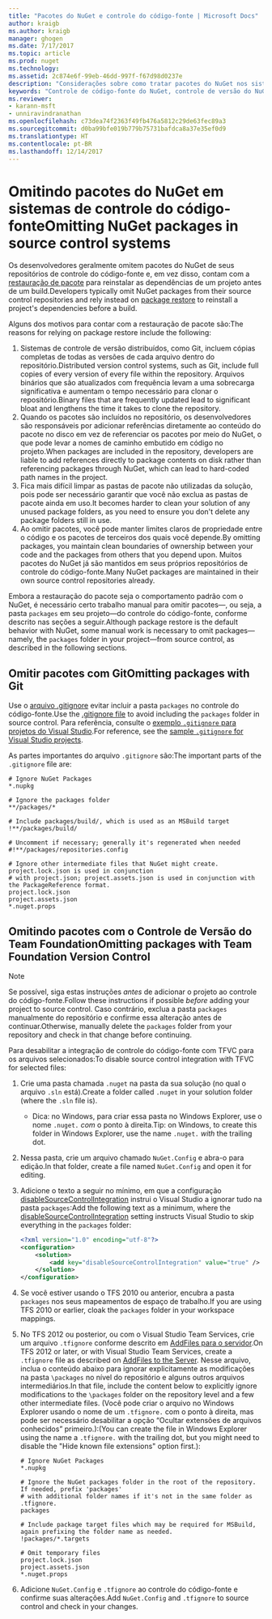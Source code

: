 ```yaml
---
title: "Pacotes do NuGet e controle do código-fonte | Microsoft Docs"
author: kraigb
ms.author: kraigb
manager: ghogen
ms.date: 7/17/2017
ms.topic: article
ms.prod: nuget
ms.technology: 
ms.assetid: 2c874e6f-99eb-46dd-997f-f67d98d0237e
description: "Considerações sobre como tratar pacotes do NuGet nos sistemas de controle de versão e do código-fonte, e como omitir pacotes com git e TFVC."
keywords: "Controle de código-fonte do NuGet, controle de versão do NuGet, NuGet e git, NuGet e TFS, NuGet e TFVC, omitindo pacotes, repositórios de controle do código-fonte, repositórios de controle de versão"
ms.reviewer:
- karann-msft
- unniravindranathan
ms.openlocfilehash: c73dea74f2363f49fb476a5812c29de63fec89a3
ms.sourcegitcommit: d0ba99bfe019b779b75731bafdca8a37e35ef0d9
ms.translationtype: HT
ms.contentlocale: pt-BR
ms.lasthandoff: 12/14/2017
---
```

# <a name="omitting-nuget-packages-in-source-control-systems"></a><span data-ttu-id="76d09-104">Omitindo pacotes do NuGet em sistemas de controle do código-fonte</span><span class="sxs-lookup"><span data-stu-id="76d09-104">Omitting NuGet packages in source control systems</span></span>

<span data-ttu-id="76d09-105">Os desenvolvedores geralmente omitem pacotes do NuGet de seus repositórios de controle do código-fonte e, em vez disso, contam com a [restauração de pacote](../consume-packages/package-restore.md) para reinstalar as dependências de um projeto antes de um build.</span><span class="sxs-lookup"><span data-stu-id="76d09-105">Developers typically omit NuGet packages from their source control repositories and rely instead on [package restore](../consume-packages/package-restore.md) to reinstall a project's dependencies before a build.</span></span>

<span data-ttu-id="76d09-106">Alguns dos motivos para contar com a restauração de pacote são:</span><span class="sxs-lookup"><span data-stu-id="76d09-106">The reasons for relying on package restore include the following:</span></span>

1. <span data-ttu-id="76d09-107">Sistemas de controle de versão distribuídos, como Git, incluem cópias completas de todas as versões de cada arquivo dentro do repositório.</span><span class="sxs-lookup"><span data-stu-id="76d09-107">Distributed version control systems, such as Git, include full copies of every version of every file within the repository.</span></span> <span data-ttu-id="76d09-108">Arquivos binários que são atualizados com frequência levam a uma sobrecarga significativa e aumentam o tempo necessário para clonar o repositório.</span><span class="sxs-lookup"><span data-stu-id="76d09-108">Binary files that are frequently updated lead to significant bloat and lengthens the time it takes to clone the repository.</span></span>
1. <span data-ttu-id="76d09-109">Quando os pacotes são incluídos no repositório, os desenvolvedores são responsáveis por adicionar referências diretamente ao conteúdo do pacote no disco em vez de referenciar os pacotes por meio do NuGet, o que pode levar a nomes de caminho embutido em código no projeto.</span><span class="sxs-lookup"><span data-stu-id="76d09-109">When packages are included in the repository, developers are liable to add references directly to package contents on disk rather than referencing packages through NuGet, which can lead to hard-coded path names in the project.</span></span>
1. <span data-ttu-id="76d09-110">Fica mais difícil limpar as pastas de pacote não utilizadas da solução, pois pode ser necessário garantir que você não exclua as pastas de pacote ainda em uso.</span><span class="sxs-lookup"><span data-stu-id="76d09-110">It becomes harder to clean your solution of any unused package folders, as you need to ensure you don't delete any package folders still in use.</span></span>
1. <span data-ttu-id="76d09-111">Ao omitir pacotes, você pode manter limites claros de propriedade entre o código e os pacotes de terceiros dos quais você depende.</span><span class="sxs-lookup"><span data-stu-id="76d09-111">By omitting packages, you maintain clean boundaries of ownership between your code and the packages from others that you depend upon.</span></span> <span data-ttu-id="76d09-112">Muitos pacotes do NuGet já são mantidos em seus próprios repositórios de controle do código-fonte.</span><span class="sxs-lookup"><span data-stu-id="76d09-112">Many NuGet packages are maintained in their own source control repositories already.</span></span>

<span data-ttu-id="76d09-113">Embora a restauração do pacote seja o comportamento padrão com o NuGet, é necessário certo trabalho manual para omitir pacotes&mdash;, ou seja, a pasta `packages` em seu projeto&mdash;do controle do código-fonte, conforme descrito nas seções a seguir.</span><span class="sxs-lookup"><span data-stu-id="76d09-113">Although package restore is the default behavior with NuGet, some manual work is necessary to omit packages&mdash;namely, the `packages` folder in your project&mdash;from source control, as described in the following sections.</span></span>

## <a name="omitting-packages-with-git"></a><span data-ttu-id="76d09-114">Omitir pacotes com Git</span><span class="sxs-lookup"><span data-stu-id="76d09-114">Omitting packages with Git</span></span>

<span data-ttu-id="76d09-115">Use o [arquivo .gitignore](https://git-scm.com/docs/gitignore) evitar incluir a pasta `packages` no controle do código-fonte.</span><span class="sxs-lookup"><span data-stu-id="76d09-115">Use the [.gitignore file](https://git-scm.com/docs/gitignore) to avoid including the `packages` folder in source control.</span></span> <span data-ttu-id="76d09-116">Para referência, consulte o [exemplo `.gitignore` para projetos do Visual Studio](https://github.com/github/gitignore/blob/master/VisualStudio.gitignore).</span><span class="sxs-lookup"><span data-stu-id="76d09-116">For reference, see the [sample `.gitignore` for Visual Studio projects](https://github.com/github/gitignore/blob/master/VisualStudio.gitignore).</span></span>

<span data-ttu-id="76d09-117">As partes importantes do arquivo `.gitignore` são:</span><span class="sxs-lookup"><span data-stu-id="76d09-117">The important parts of the `.gitignore` file are:</span></span>

```
# Ignore NuGet Packages
*.nupkg

# Ignore the packages folder
**/packages/*

# Include packages/build/, which is used as an MSBuild target
!**/packages/build/

# Uncomment if necessary; generally it's regenerated when needed
#!**/packages/repositories.config

# Ignore other intermediate files that NuGet might create. project.lock.json is used in conjunction
# with project.json; project.assets.json is used in conjunction with the PackageReference format.
project.lock.json
project.assets.json
*.nuget.props
```

## <a name="omitting-packages-with-team-foundation-version-control"></a><span data-ttu-id="76d09-118">Omitindo pacotes com o Controle de Versão do Team Foundation</span><span class="sxs-lookup"><span data-stu-id="76d09-118">Omitting packages with Team Foundation Version Control</span></span>

> [!Note]
> <span data-ttu-id="76d09-119">Se possível, siga estas instruções *antes* de adicionar o projeto ao controle do código-fonte.</span><span class="sxs-lookup"><span data-stu-id="76d09-119">Follow these instructions if possible *before* adding your project to source control.</span></span> <span data-ttu-id="76d09-120">Caso contrário, exclua a pasta `packages` manualmente do repositório e confirme essa alteração antes de continuar.</span><span class="sxs-lookup"><span data-stu-id="76d09-120">Otherwise, manually delete the `packages` folder from your repository and check in that change before continuing.</span></span>

<span data-ttu-id="76d09-121">Para desabilitar a integração de controle do código-fonte com TFVC para os arquivos selecionados:</span><span class="sxs-lookup"><span data-stu-id="76d09-121">To disable source control integration with TFVC for selected files:</span></span>

1. <span data-ttu-id="76d09-122">Crie uma pasta chamada `.nuget` na pasta da sua solução (no qual o arquivo `.sln` está).</span><span class="sxs-lookup"><span data-stu-id="76d09-122">Create a folder called `.nuget` in your solution folder (where the `.sln` file is).</span></span>
    - <span data-ttu-id="76d09-123">Dica: no Windows, para criar essa pasta no Windows Explorer, use o nome `.nuget.` *com* o ponto à direita.</span><span class="sxs-lookup"><span data-stu-id="76d09-123">Tip: on Windows, to create this folder in Windows Explorer, use the name `.nuget.` *with* the trailing dot.</span></span>

1. <span data-ttu-id="76d09-124">Nessa pasta, crie um arquivo chamado `NuGet.Config` e abra-o para edição.</span><span class="sxs-lookup"><span data-stu-id="76d09-124">In that folder, create a file named `NuGet.Config` and open it for editing.</span></span>

1. <span data-ttu-id="76d09-125">Adicione o texto a seguir no mínimo, em que a configuração [disableSourceControlIntegration](../Schema/nuget-config-file.md#solution-section) instrui o Visual Studio a ignorar tudo na pasta `packages`:</span><span class="sxs-lookup"><span data-stu-id="76d09-125">Add the following text as a minimum, where the [disableSourceControlIntegration](../Schema/nuget-config-file.md#solution-section) setting instructs Visual Studio to skip everything in the `packages` folder:</span></span>

   ```xml
   <?xml version="1.0" encoding="utf-8"?>
   <configuration>
       <solution>
           <add key="disableSourceControlIntegration" value="true" />
       </solution>
   </configuration>
   ```

1. <span data-ttu-id="76d09-126">Se você estiver usando o TFS 2010 ou anterior, encubra a pasta `packages` nos seus mapeamentos de espaço de trabalho.</span><span class="sxs-lookup"><span data-stu-id="76d09-126">If you are using TFS 2010 or earlier, cloak the `packages` folder in your workspace mappings.</span></span>

1. <span data-ttu-id="76d09-127">No TFS 2012 ou posterior, ou com o Visual Studio Team Services, crie um arquivo `.tfignore` conforme descrito em [AddFiles para o servidor](https://www.visualstudio.com/en-us/docs/tfvc/add-files-server#tfignore).</span><span class="sxs-lookup"><span data-stu-id="76d09-127">On TFS 2012 or later, or with Visual Studio Team Services, create a `.tfignore` file as described on [AddFiles to the Server](https://www.visualstudio.com/en-us/docs/tfvc/add-files-server#tfignore).</span></span> <span data-ttu-id="76d09-128">Nesse arquivo, inclua o conteúdo abaixo para ignorar explicitamente as modificações na pasta `\packages` no nível do repositório e alguns outros arquivos intermediários.</span><span class="sxs-lookup"><span data-stu-id="76d09-128">In that file, include the content below to explicitly ignore modifications to the `\packages` folder on the repository level and a few other intermediate files.</span></span> <span data-ttu-id="76d09-129">(Você pode criar o arquivo no Windows Explorer usando o nome de um `.tfignore.` com o ponto à direita, mas pode ser necessário desabilitar a opção “Ocultar extensões de arquivos conhecidos” primeiro.):</span><span class="sxs-lookup"><span data-stu-id="76d09-129">(You can create the file in Windows Explorer using the name a `.tfignore.` with the trailing dot, but you might need to disable the "Hide known file extensions" option first.):</span></span>

   ```
   # Ignore NuGet Packages
   *.nupkg   

   # Ignore the NuGet packages folder in the root of the repository. If needed, prefix 'packages'
   # with additional folder names if it's not in the same folder as .tfignore.   
   packages

   # Include package target files which may be required for MSBuild, again prefixing the folder name as needed.
   !packages/*.targets

   # Omit temporary files
   project.lock.json
   project.assets.json
   *.nuget.props
   ```

1. <span data-ttu-id="76d09-130">Adicione `NuGet.Config` e `.tfignore` ao controle do código-fonte e confirme suas alterações.</span><span class="sxs-lookup"><span data-stu-id="76d09-130">Add `NuGet.Config` and `.tfignore` to source control and check in your changes.</span></span>
